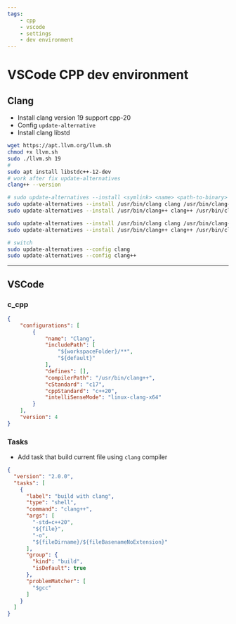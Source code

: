 ```yaml
---
tags:
    - cpp
    - vscode
    - settings
    - dev environment
---
```


# VSCode CPP dev environment

## Clang
- Install clang version 19 support cpp-20
- Config `update-alternative`
- Install clang libstd


```bash title="install"
wget https://apt.llvm.org/llvm.sh
chmod +x llvm.sh
sudo ./llvm.sh 19
#
sudo apt install libstdc++-12-dev
# work after fix update-alternatives
clang++ --version

```


```bash title="config clang using update alternative"
# sudo update-alternatives --install <symlink> <name> <path-to-binary> <priority>
sudo update-alternatives --install /usr/bin/clang clang /usr/bin/clang-19 100
sudo update-alternatives --install /usr/bin/clang++ clang++ /usr/bin/clang++-19 100

sudo update-alternatives --install /usr/bin/clang clang /usr/bin/clang-14 50
sudo update-alternatives --install /usr/bin/clang++ clang++ /usr/bin/clang++-149 50

# switch
sudo update-alternatives --config clang
sudo update-alternatives --config clang++
```

---

## VSCode

### c_cpp

```json title="c_cpp_properties.json"
{
    "configurations": [
        {
            "name": "Clang",
            "includePath": [
                "${workspaceFolder}/**",
                "${default}"
            ],
            "defines": [],
            "compilerPath": "/usr/bin/clang++",
            "cStandard": "c17",
            "cppStandard": "c++20",
            "intelliSenseMode": "linux-clang-x64"
        }
    ],
    "version": 4
}
```

### Tasks
- Add task that build current file using `clang` compiler


```json title="tasks.json"
{
  "version": "2.0.0",
  "tasks": [
    {
      "label": "build with clang",
      "type": "shell",
      "command": "clang++",
      "args": [
        "-std=c++20",
        "${file}",
        "-o",
        "${fileDirname}/${fileBasenameNoExtension}"
      ],
      "group": {
        "kind": "build",
        "isDefault": true
      },
      "problemMatcher": [
        "$gcc"
      ]
    }
  ]
}
```